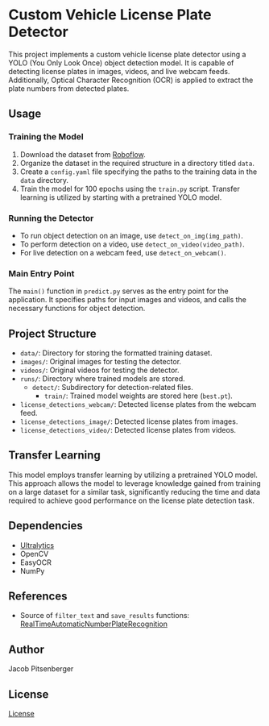 # Custom Vehicle License Plate Detector

This project implements a custom vehicle license plate detector using a YOLO (You Only Look Once) object detection model. It is capable of detecting license plates in images, videos, and live webcam feeds. Additionally, Optical Character Recognition (OCR) is applied to extract the plate numbers from detected plates.

## Usage

### Training the Model
1. Download the dataset from [Roboflow](https://universe.roboflow.com/samrat-sahoo/license-plates-f8vsn).
2. Organize the dataset in the required structure in a directory titled `data`.
3. Create a `config.yaml` file specifying the paths to the training data in the `data` directory.
4. Train the model for 100 epochs using the `train.py` script. Transfer learning is utilized by starting with a pretrained YOLO model.

### Running the Detector
- To run object detection on an image, use `detect_on_img(img_path)`.
- To perform detection on a video, use `detect_on_video(video_path)`.
- For live detection on a webcam feed, use `detect_on_webcam()`.

### Main Entry Point
The `main()` function in `predict.py` serves as the entry point for the application. It specifies paths for input images and videos, and calls the necessary functions for object detection.

## Project Structure
- `data/`: Directory for storing the formatted training dataset.
- `images/`: Original images for testing the detector.
- `videos/`: Original videos for testing the detector.
- `runs/`: Directory where trained models are stored.
  - `detect/`: Subdirectory for detection-related files.
    - `train/`: Trained model weights are stored here (`best.pt`).
- `license_detections_webcam/`: Detected license plates from the webcam feed.
- `license_detections_image/`: Detected license plates from images.
- `license_detections_video/`: Detected license plates from videos.

## Transfer Learning
This model employs transfer learning by utilizing a pretrained YOLO model. This approach allows the model to leverage knowledge gained from training on a large dataset for a similar task, significantly reducing the time and data required to achieve good performance on the license plate detection task.

## Dependencies
- [Ultralytics](https://github.com/ultralytics/yolov5)
- OpenCV
- EasyOCR
- NumPy

## References
- Source of `filter_text` and `save_results` functions:
  [RealTimeAutomaticNumberPlateRecognition](https://github.com/nicknochnack/RealTimeAutomaticNumberPlateRecognition/blob/main/Automatic%20Number%20Plate%20Detection.ipynb)

## Author
Jacob Pitsenberger

## License
[License](LICENSE.md)